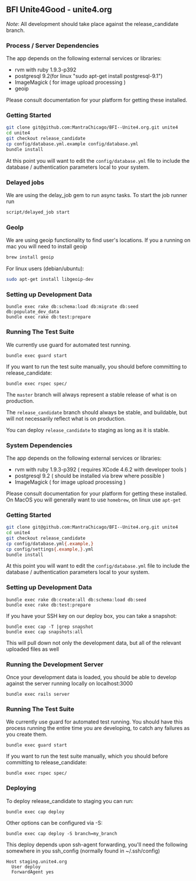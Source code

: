 ## BFI Unite4Good - unite4.org

*Note*: All development should take place against the release_candidate
branch. 

### Process / Server Dependencies

The app depends on the following external services or libraries:
  - rvm with ruby 1.9.3-p392
  - postgresql 9.2(for linux "sudo apt-get install postgresql-9.1")
  - ImageMagick ( for image upload processing )
  - geoip

Please consult documentation for your platform for getting these
installed.

### Getting Started

```bash
git clone git@github.com:MantraChicago/BFI--Unite4.org.git unite4
cd unite4
git checkout release_candidate
cp config/database.yml.example config/database.yml
bundle install
```

At this point you will want to edit the `config/database.yml` file to
include the database / authentication parameters local to your system.

### Delayed jobs
We are using the delay_job gem to run async tasks.
To start the job runner run
```bash
script/delayed_job start
```

### GeoIp
We are using geoip functionality to find user's locations.
If you a running on mac you will need to install geoip
```bash
brew install geoip
```

For linux users (debian/ubuntu):
```bash
sudo apt-get install libgeoip-dev
```

### Setting up Development Data

```
bundle exec rake db:schema:load db:migrate db:seed db:populate_dev_data
bundle exec rake db:test:prepare
```

### Running The Test Suite

We currently use guard for automated test running. 

```
bundle exec guard start
```

If you want to run the test suite manually, you should before committing
to release_candidate:

```
bundle exec rspec spec/
```

The `master` branch will always represent a stable release of what is on
production.

The `release_candidate` branch should always be stable, and buildable,
but will not necessarily reflect what is on production. 

You can deploy `release_candidate` to staging as long as it is stable.

### System Dependencies

The app depends on the following external services or libraries:
  - rvm with ruby 1.9.3-p392 ( requires XCode 4.6.2 with developer tools )
  - postgresql 9.2 ( should be installed via brew where possible )
  - ImageMagick ( for image upload processing )

Please consult documentation for your platform for getting these
installed.  On MacOS you will generally want to use `homebrew`, on 
linux use `apt-get` 

### Getting Started

```bash
git clone git@github.com:MantraChicago/BFI--Unite4.org.git unite4
cd unite4
git checkout release_candidate
cp config/database.yml{.example,}
cp config/settings{.example,}.yml
bundle install
```

At this point you will want to edit the `config/database.yml` file to
include the database / authentication parameters local to your system.

### Setting up Development Data


```
bundle exec rake db:create:all db:schema:load db:seed
bundle exec rake db:test:prepare
```

If you have your SSH key on our deploy box, you can take a snapshot:

```
bundle exec cap -T |grep snapshot
bundle exec cap snapshots:all
```

This will pull down not only the development data, but all of the
relevant uploaded files as well

### Running the Development Server

Once your development data is loaded, you should be able to develop
against the server running locally on localhost:3000

```
bundle exec rails server
```

### Running The Test Suite

We currently use guard for automated test running. You should have this
process running the entire time you are developing, to catch any
failures as you create them.

```
bundle exec guard start
```

If you want to run the test suite manually, which you should before committing
to release_candidate:

```
bundle exec rspec spec/
```

### Deploying

To deploy release_candidate to staging you can run:

```
bundle exec cap deploy
```

Other options can be configured via -S:

```
bundle exec cap deploy -S branch=my_branch
```

This deploy depends upon ssh-agent forwarding, you'll need the following somewhere in you ssh_config (normally found in ~/.ssh/config)

```
Host staging.unite4.org
  User deploy
  ForwardAgent yes
```
